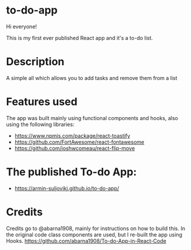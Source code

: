 # to-do-app
Hi everyone!

This is my first ever published React app and it's a to-do list. 

# Description
A simple all which allows you to add tasks and remove them from a list

# Features used
The app was built mainly using functional components and hooks, also using the following libraries:
- https://www.npmjs.com/package/react-toastify
- https://github.com/FortAwesome/react-fontawesome
- https://github.com/joshwcomeau/react-flip-move

# The published To-do App:
- https://armin-suljovikj.github.io/to-do-app/

# Credits
Credits go to @abarna1908, mainly for instructions on how to build this. In the original code class components are used, but I re-built the app using Hooks.
https://github.com/abarna1908/To-do-App-in-React-Code 


